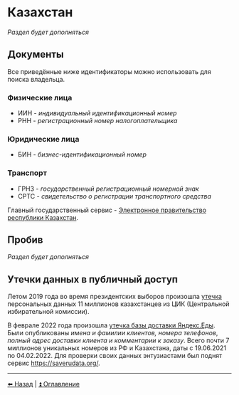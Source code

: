 # Казахстан

*Раздел будет дополняться*

## Документы

Все приведённые ниже идентификаторы можно использовать для поиска владельца.

### Физические лица
- ИИН - *индивидуальный идентификационный номер*
- РНН - *регистрационный номер налогоплательщика*

### Юридические лица
- БИН - *бизнес-идентификационный номер*

### Транспорт
- ГРНЗ - *государственный регистрационный номерной знак*
- СРТС - *свидетельство о регистрации транспортного средства*

Главный государственный сервис - [Электронное правительство республики Казахстан](https://egov.kz/).

## Пробив

*Раздел будет дополняться*

## Утечки данных в публичный доступ

Летом 2019 года во время президентских выборов произошла
[утечка](https://www.facebook.com/cyberseckz/photos/a.1721444308083307/2450405611853836)
персональных данных 11 миллионов казахстанцев из ЦИК (Центральной избирательной комиссии).

В феврале 2022 года произошла [утечка базы доставки Яндекс.Еды](https://habr.com/ru/news/t/654039/).
Были опубликованы _имена и фамилии клиентов, номера телефонов_,
_полный адрес доставки клиента и комментарии к заказу_.
Всего почти 7 миллионов уникальных номеров из РФ и Казахстана, даты с 19.06.2021 по 04.02.2022.
Для проверки своих данных энтузиастами был поднят сервис https://saverudata.org/.

---

[⬅️ Назад](./ukraine.md) | [⏫ Оглавление](../README.md)
